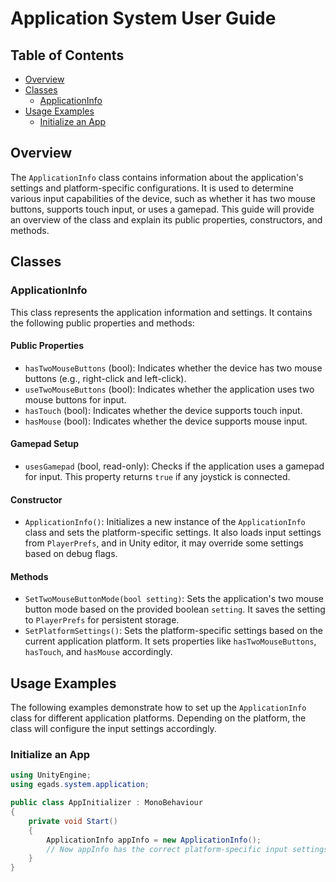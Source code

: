 # Application System User Guide

## Table of Contents
- [Overview](#overview)
- [Classes](#classes)
  - [ApplicationInfo](#applicationinfo)
- [Usage Examples](#usage-examples)
  - [Initialize an App](#initialize-an-app)

## Overview
The `ApplicationInfo` class contains information about the application's settings and platform-specific configurations. It is used to determine various input capabilities of the device, such as whether it has two mouse buttons, supports touch input, or uses a gamepad. This guide will provide an overview of the class and explain its public properties, constructors, and methods.

## Classes
### ApplicationInfo
This class represents the application information and settings. It contains the following public properties and methods:

#### Public Properties
- `hasTwoMouseButtons` (bool): Indicates whether the device has two mouse buttons (e.g., right-click and left-click).
- `useTwoMouseButtons` (bool): Indicates whether the application uses two mouse buttons for input.
- `hasTouch` (bool): Indicates whether the device supports touch input.
- `hasMouse` (bool): Indicates whether the device supports mouse input.

#### Gamepad Setup
- `usesGamepad` (bool, read-only): Checks if the application uses a gamepad for input. This property returns `true` if any joystick is connected.

#### Constructor
- `ApplicationInfo()`: Initializes a new instance of the `ApplicationInfo` class and sets the platform-specific settings. It also loads input settings from `PlayerPrefs`, and in Unity editor, it may override some settings based on debug flags.

#### Methods
- `SetTwoMouseButtonMode(bool setting)`: Sets the application's two mouse button mode based on the provided boolean `setting`. It saves the setting to `PlayerPrefs` for persistent storage.
- `SetPlatformSettings()`: Sets the platform-specific settings based on the current application platform. It sets properties like `hasTwoMouseButtons`, `hasTouch`, and `hasMouse` accordingly.

## Usage Examples
The following examples demonstrate how to set up the `ApplicationInfo` class for different application platforms. Depending on the platform, the class will configure the input settings accordingly.

### Initialize an App
```csharp
using UnityEngine;
using egads.system.application;

public class AppInitializer : MonoBehaviour
{
    private void Start()
    {
        ApplicationInfo appInfo = new ApplicationInfo();
        // Now appInfo has the correct platform-specific input settings for whatever platform.
    }
}
```

